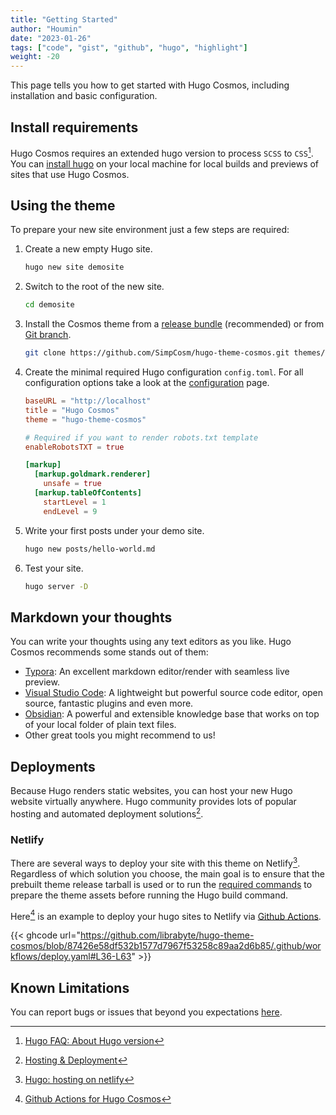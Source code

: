 ```yaml
---
title: "Getting Started"
author: "Houmin"
date: "2023-01-26"
tags: ["code", "gist", "github", "hugo", "highlight"]
weight: -20
---
```


This page tells you how to get started with Hugo Cosmos, including installation and basic configuration.

<!--more-->

## Install requirements

Hugo Cosmos requires an extended hugo version to process `SCSS` to `CSS`[^1]. You can [install hugo](https://gohugo.io/installation) on your local machine for local builds and previews of sites that use Hugo Cosmos.

## Using the theme

To prepare your new site environment just a few steps are required:

1. Create a new empty Hugo site.

   ```bash
   hugo new site demosite
   ```

2. Switch to the root of the new site.

   ```bash
   cd demosite
   ```

3. Install the Cosmos theme from a [release bundle](#option-1-download-pre-build-release-bundle) (recommended) or from [Git branch](#option-2-clone-the-github-repository).

   ```bash
   git clone https://github.com/SimpCosm/hugo-theme-cosmos.git themes/cosmos
   ```
4. Create the minimal required Hugo configuration `config.toml`. For all configuration options take a look at the [configuration](/docs/usage/configuration/) page.

   ```toml
   baseURL = "http://localhost"
   title = "Hugo Cosmos"
   theme = "hugo-theme-cosmos"

   # Required if you want to render robots.txt template
   enableRobotsTXT = true

   [markup]
     [markup.goldmark.renderer]
       unsafe = true
     [markup.tableOfContents]
       startLevel = 1
       endLevel = 9
   ```
5. Write your first posts under your demo site.
   ```bash
   hugo new posts/hello-world.md
   ```
6. Test your site.

   ```bash
   hugo server -D
   ```

## Markdown your thoughts

You can write your thoughts using any text editors as you like. Hugo Cosmos recommends some stands out of them:
- [Typora](https://typora.io): An excellent markdown editor/render with seamless live preview.
- [Visual Studio Code](https://code.visualstudio.com): A lightweight but powerful source code editor, open source, fantastic plugins and even more.
- [Obsidian](https://obsidian.md/): A powerful and extensible knowledge base that works on top of your local folder of plain text files.
- Other great tools you might recommend to us!

## Deployments

Because Hugo renders static websites, you can host your new Hugo website virtually anywhere. Hugo community provides lots of popular hosting and automated deployment solutions[^3].

### Netlify

There are several ways to deploy your site with this theme on Netlify[^4]. Regardless of which solution you choose, the main goal is to ensure that the prebuilt theme release tarball is used or to run the [required commands](#option-2-clone-the-github-repository) to prepare the theme assets before running the Hugo build command.

Here[^5] is an example to deploy your hugo sites to Netlify via [Github Actions](https://github.com/features/actions).

{{< ghcode url="https://github.com/librabyte/hugo-theme-cosmos/blob/87426e58df532b1577d7967f53258c89aa2d6b85/.github/workflows/deploy.yaml#L36-L63" >}}

## Known Limitations

You can report bugs or issues that beyond you expectations [here](https://github.com/librabyte/hugo-theme-cosmos/issues).

[^1]: [Hugo FAQ: About Hugo version](https://gohugo.io/troubleshooting/faq/#i-get--this-feature-is-not-available-in-your-current-hugo-version)
[^3]: [Hosting & Deployment](https://gohugo.io/hosting-and-deployment)
[^4]: [Hugo: hosting on netlify](https://gohugo.io/hosting-and-deployment/hosting-on-netlify)
[^5]: [Github Actions for Hugo Cosmos](https://github.com/librabyte/hugo-theme-cosmos/blob/master/.github/workflows/deploy.yaml)
